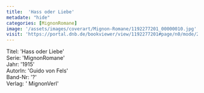 ```yaml
---
title:  'Hass oder Liebe'
metadate: "hide"
categories: [MignonRomane]
image: '/assets/images/coverart/Mignon-Romane/1192277201_00000010.jpg'
visit: 'https://portal.dnb.de/bookviewer/view/1192277201#page/n0/mode/2up'
---
```

Titel: 'Hass oder Liebe' <br>
Serie: 'MignonRomane' <br>
Jahr: '1915' <br>
AutorIn: 'Guido von Fels' <br>
Band-Nr: '?' <br>
Verlag: ' MignonVerl'